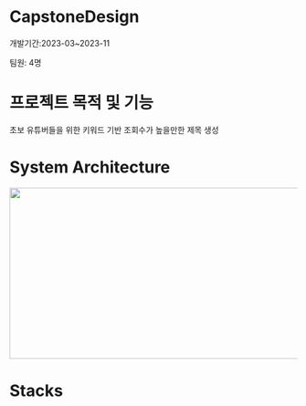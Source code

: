 # CapstoneDesign
개발기간:2023-03~2023-11

팀원: 4명
# 프로젝트 목적 및 기능
초보 유튜버들을 위한 키워드 기반 조회수가 높을만한 제목 생성

# System Architecture
<img src="https://github.com/Jaehyunnnlee/CapstoneDesign/assets/117609943/622ad277-a7f4-41e0-b499-8f96138b8a4a" width="700" height="300"/>

# Stacks

